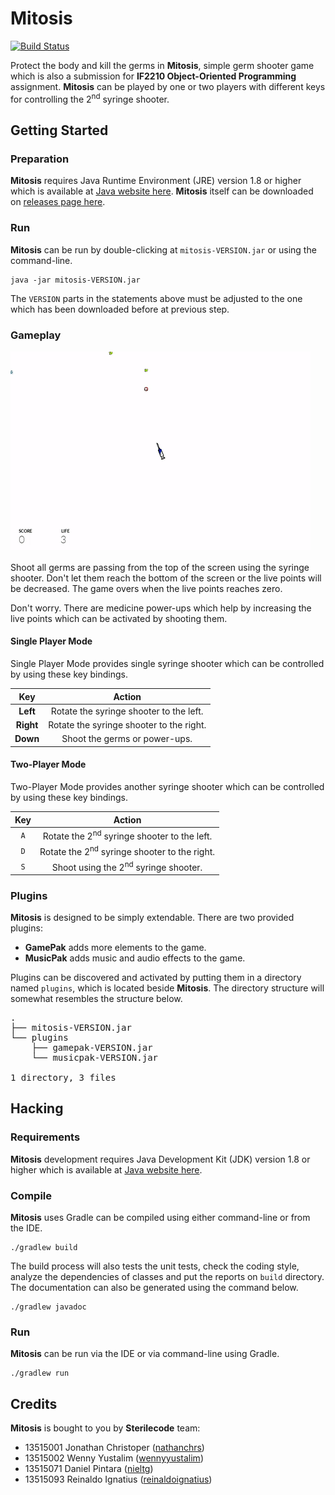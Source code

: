 # Mitosis

[![Build Status](https://travis-ci.org/nieltg/mitosis.svg?branch=master)](https://travis-ci.org/nieltg/mitosis)

Protect the body and kill the germs in **Mitosis**, simple germ shooter game which is also a submission for **IF2210 Object-Oriented Programming** assignment. **Mitosis** can be played by one or two players with different keys for controlling the 2<sup>nd</sup> syringe shooter.

## Getting Started

### Preparation

**Mitosis** requires Java Runtime Environment (JRE) version 1.8 or higher which is available at [Java website here](https://www.oracle.com/technetwork/java/javase/downloads/index.html). **Mitosis** itself can be downloaded on [releases page here](https://github.com/nieltg/mitosis/releases).

### Run

**Mitosis** can be run by double-clicking at `mitosis-VERSION.jar` or using the command-line.

```
java -jar mitosis-VERSION.jar
```

The `VERSION` parts in the statements above must be adjusted to the one which has been downloaded before at previous step.

### Gameplay

![Mitosis Gameplay](doc/Screencast-1.gif)

Shoot all germs are passing from the top of the screen using the syringe shooter. Don't let them reach the bottom of the screen or the live points will be decreased. The game overs when the live points reaches zero.

Don't worry. There are medicine power-ups which help by increasing the live points which can be activated by shooting them.

#### Single Player Mode

Single Player Mode provides single syringe shooter which can be controlled by using these key bindings.

|    Key    |                  Action                  |
|:---------:|:----------------------------------------:|
| **Left**  | Rotate the syringe shooter to the left.  |
| **Right** | Rotate the syringe shooter to the right. |
| **Down**  | Shoot the germs or power-ups.            |

#### Two-Player Mode

Two-Player Mode provides another syringe shooter which can be controlled by using these key bindings.

| Key |                    Action                    |
|:---:|:--------------------------------------------:|
| `A` | Rotate the 2<sup>nd</sup> syringe shooter to the left.  |
| `D` | Rotate the 2<sup>nd</sup> syringe shooter to the right. |
| `S` | Shoot using the 2<sup>nd</sup> syringe shooter.         |

### Plugins

**Mitosis** is designed to be simply extendable. There are two provided plugins:

- **GamePak** adds more elements to the game.
- **MusicPak** adds music and audio effects to the game.

Plugins can be discovered and activated by putting them in a directory named `plugins`, which is located beside **Mitosis**. The directory structure will somewhat resembles the structure below.

<pre>
.  
&#x251C;&#x2500;&#x2500; mitosis-VERSION.jar  
&#x2514;&#x2500;&#x2500; plugins  
&nbsp;&nbsp;&nbsp;&nbsp;&#x251C;&#x2500;&#x2500; gamepak-VERSION.jar  
&nbsp;&nbsp;&nbsp;&nbsp;&#x2514;&#x2500;&#x2500; musicpak-VERSION.jar  
  
1 directory, 3 files
</pre>

## Hacking

### Requirements

**Mitosis** development requires Java Development Kit (JDK) version 1.8 or higher which is available at [Java website here](https://www.oracle.com/technetwork/java/javase/downloads/index.html).

### Compile

**Mitosis** uses Gradle can be compiled using either command-line or from the IDE.

```
./gradlew build
```

The build process will also tests the unit tests, check the coding style, analyze the dependencies of classes and put the reports on `build` directory. The documentation can also be generated using the command below.

```
./gradlew javadoc
```

### Run

**Mitosis** can be run via the IDE or via command-line using Gradle.

```
./gradlew run
```

## Credits

**Mitosis** is bought to you by **Sterilecode** team:

- 13515001 Jonathan Christoper ([nathanchrs](https://github.com/nathanchrs))
- 13515002 Wenny Yustalim ([wennyyustalim](https://github.com/wennyyustalim))
- 13515071 Daniel Pintara ([nieltg](https://github.com/nieltg))
- 13515093 Reinaldo Ignatius ([reinaldoignatius](https://github.com/reinaldoignatius))
